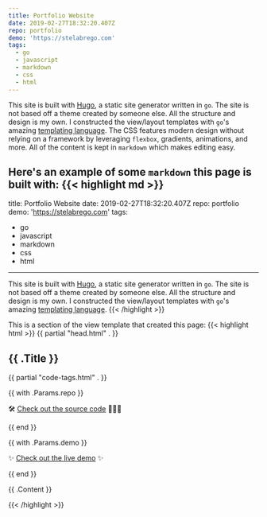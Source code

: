 ```yaml
---
title: Portfolio Website
date: 2019-02-27T18:32:20.407Z
repo: portfolio
demo: 'https://stelabrego.com'
tags:
  - go
  - javascript
  - markdown
  - css
  - html
---
```

This site is built with [Hugo](https://gohugo.io), a static site generator written in `go`. The site is not based off a theme created by someone else. All the structure and design is my own. I constructed the view/layout templates with `go`'s amazing [templating language](https://golang.org/pkg/text/template/). The CSS features modern design without relying on a framework by leveraging `flexbox`, gradients, animations, and more. All of the content is kept in `markdown` which makes editing easy.

Here's an example of some `markdown` this page is built with:
{{< highlight md >}}
---
title: Portfolio Website
date: 2019-02-27T18:32:20.407Z
repo: portfolio
demo: 'https://stelabrego.com'
tags:
  - go
  - javascript
  - markdown
  - css
  - html
---
This site is built with [Hugo](https://gohugo.io), a static site generator written in `go`. The site is not based off a theme created by someone else. All the structure and design is my own. I constructed the view/layout templates with `go`'s amazing [templating language](https://golang.org/pkg/text/template/).
{{< /highlight >}}

This is a section of the view template that created this page:
{{< highlight html >}}
{{ partial "head.html" . }}
<h2>{{ .Title }}</h2>
{{ partial "code-tags.html" . }}

{{ with .Params.repo }}
<p>🛠 <a href='https://github.com/stelabrego/{{ . }}'>Check out the source code</a> 👷🏻‍♀️</p>
{{ end }}

{{ with .Params.demo }}
<p>✨ <a href='{{ . }}'>Check out the live demo</a> ✨</p>
{{ end }}

<p>{{ .Content }}</p>
{{< /highlight >}}